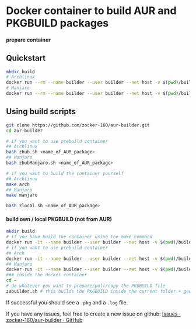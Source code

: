 # Docker container to build AUR and PKGBUILD packages

#### prepare container

## Quickstart

```bash
mkdir build
# Archlinux
docker run --rm --name builder --user builder --net host -v $(pwd)/build:/results zocker160/aur-builder:latest <name_of_AUR_package>
# Manjaro
docker run --rm --name builder --user builder --net host -v $(pwd)/build:/results zocker160/aur-builder:manjaro <name_of_AUR_package>
```

## Using build scripts
```bash
git clone https://github.com/zocker-160/aur-builder.git
cd aur-builder

# if you want to use prebuild container
## Archlinux
bash zhub.sh <name_of_AUR_package>
## Manjaro
bash zhubManjaro.sh <name_of_AUR_package>

# if you want to build the container yourself
## Archlinux
make arch
## Manjaro
make manjaro

bash zlocal.sh <name_of_AUR_package>
```

#### build own / local PKGBUILD (not from AUR)

```bash
mkdir build
# if you have build the container using the make command
docker run -it --name builder --user builder --net host -v $(pwd)/build:/results --entrypoint bash makepkg
# if you want to use prebuild container
## Arch
docker run -it --name builder --user builder --net host -v $(pwd)/build:/results --entrypoint bash zocker160/aur-builder:latest
## Manjaro
docker run -it --name builder --user builder --net host -v $(pwd)/build:/results --entrypoint bash zocker160/aur-builder:manjaro
### inside the docker container
cd ~
# do whatever you want to prepare/pull/copy the PKGBUILD file
zabuilder.sh # this builds the PKGBUILD inside the current folder + generates a log file + moves it to /results
```

If successful you should see a `.pkg` and a `.log` file.

If you have any issues, feel free to create a new issue on github: [Issues · zocker-160/aur-builder · GitHub](https://github.com/zocker-160/aur-builder/issues)
